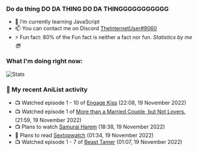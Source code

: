 ### Do da thing DO DA THING DO DA THINGGGGGGGGGGG

<!-- **TheInternetUser0/TheInternetUser0** is a ✨ _special_ ✨ repository because its `README.md` (this file) appears on your GitHub profile. -->


- 🌱 I’m currently learning JavaScript
- 📫 You can contact me on Discord [TheInternetUser#9060](https://discord.com/users/534117072796385300)
- ⚡ Fun fact: 80% of the Fun fact is neither a fact nor fun. _Statistics by me 😎_

### What I'm doing right now:
![Stats](https://discord.c99.nl/widget/theme-3/534117072796385300.png)

### 🌸 My recent AniList activity

<!-- ANILIST_ACTIVITY:start -->

-   📺 Watched episode 1 - 10 of [Engage Kiss](https://anilist.co/anime/146625) (22:08, 19 November 2022)
-   📺 Watched episode 1 of [More than a Married Couple, but Not Lovers.](https://anilist.co/anime/141949) (21:59, 19 November 2022)
-   📺 Plans to watch [Samurai Harem](https://anilist.co/anime/4999) (18:38, 19 November 2022)
-   📖 Plans to read [Sextopwatch](https://anilist.co/manga/152411) (01:34, 19 November 2022)
-   📺 Watched episode 1 - 7 of [Beast Tamer](https://anilist.co/anime/150695) (01:07, 19 November 2022)

<!-- ANILIST_ACTIVITY:end -->
